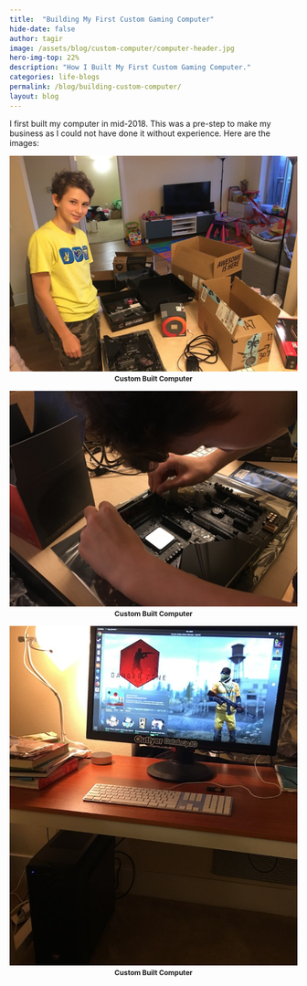 ```yaml
---
title:  "Building My First Custom Gaming Computer"
hide-date: false
author: tagir
image: /assets/blog/custom-computer/computer-header.jpg
hero-img-top: 22%
description: "How I Built My First Custom Gaming Computer."
categories: life-blogs
permalink: /blog/building-custom-computer/
layout: blog
---
```

I first built my computer in mid-2018. This was a pre-step to make my business as I could not have done it without experience. Here are the images:
<p align="center">
	<img src="/assets/blog/custom-computer/IMG_7935.jpg" alt="Custom Built Computer" class="img-responsive">
	<strong><span style="font-size: 12px;">Custom Built Computer</span></strong>
</p>

<p align="center">
	<img src="/assets/blog/custom-computer/IMG_7938.jpg" alt="Custom Built Computer" class="img-responsive">
	<strong><span style="font-size: 12px;">Custom Built Computer</span></strong>
</p>

<p align="center">
	<img src="/assets/blog/custom-computer/IMG_7980.jpg" alt="Custom Built Computer" class="img-responsive">
	<strong><span style="font-size: 12px;">Custom Built Computer</span></strong>
</p>
